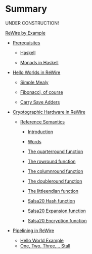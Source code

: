 # Summary

UNDER CONSTRUCTION!

[ReWire by Example](./rewire-by-example.md)

- [Prerequisites](./chapters/chapter0/prequisites.md)

   - [Haskell](./chapters/chapter0/haskell.md)
   
   - [Monads in Haskell](./chapters/chapter0/monadwrangling/monadwrangling.md)

- [Hello Worlds in ReWire](./chapters/chapter1/helloworlds.md)

   - [Simple Mealy](./chapters/chapter1/simplemealy.md)

   - [Fibonacci, of course](./chapters/chapter1/fibonacci.md)

   - [Carry Save Adders](./chapters/chapter1/carrysaveadders.md)

- [Cryptographic Hardware in ReWire](./chapters/salsa20/front.md)

   - [Reference Semantics](./chapters/salsa20/semantics.md)
   
      - [Introduction](./chapters/salsa20/introduction.md)

      - [Words](./chapters/salsa20/words.md)
   
      - [The quarterround function](./chapters/salsa20/quarterround.md)

      - [The rowround function](./chapters/salsa20/rowround.md)

      - [The columnround function](./chapters/salsa20/columnround.md)

      - [The doubleround function](./chapters/salsa20/doubleround.md)

      - [The littleendian function](./chapters/salsa20/littleendian.md)

      - [Salsa20 Hash function](./chapters/salsa20/hashfunction.md)

      - [Salsa20 Expansion function](./chapters/salsa20/expansionfunction.md)

      - [Salsa20 Encryption function](./chapters/salsa20/encryption.md)

- [Pipelining in ReWire](./chapters/pipelining/pipelining.md)

   - [Hello World Example](./chapters/pipelining/onetwothree.md)
   - [One, Two, Three,... Stall](./chapters/pipelining/stalling123.md)


<!-- - [Simple Processors](./chapters/chapter2/simpleprocs.md) -->

<!--    - [Tiny ISA](./chapters/chapter2/tinyisa.md) -->


<!-- - [Cross Bar Switch](./crossbarswitch.md) -->

   <!--  - [Simple Arithmetic](./chapters/chapter0/monadwrangling/FirstInterpreter.md) -->
   <!-- - [Identity is a Big Nothingburger](./chapters/chapter0/monadwrangling/IdentityBigNothing.md) -->
   <!-- - [Errors and Maybe](./chapters/chapter0/monadwrangling/Errors.md) -->
   <!-- - [Adding a Register](./chapters/chapter0/monadwrangling/Register.md) -->
   <!-- - [Errors + Register](./chapters/chapter0/monadwrangling/RegisterErrors.md) -->

